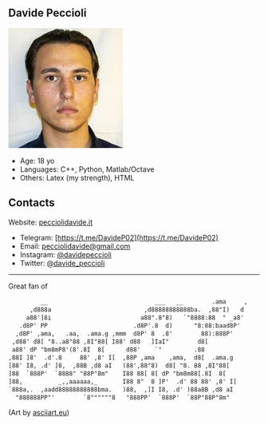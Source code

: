 ## Davide Peccioli

<multicol cols = 2>
   <img src=davide.jpg></img>
   
- Age: 18 yo
- Languages: C++, Python, Matlab/Octave
- Others: Latex (my strength), HTML
</multicol>

## Contacts

Website: [pecciolidavide.it](https://pecciolidavide.it/io)

- Telegram: [https://t.me/DavideP02](https://t.me/DavideP02)
- Email: [pecciolidavide@gmail.com](mailto:pecciolidavide@gmail.com)
- Instagram: [@davidepeccioli](https://www.instagram.com/davidepeccioli/)
- Twitter: [@davide_peccioli](https://twitter.com/davide_peccioli)

---

Great fan of
```
         __                              ___   __        .ama     ,
      ,d888a                          ,d88888888888ba.  ,88"I)   d
     a88']8i                         a88".8"8)   `"8888:88  " _a8'
   .d8P' PP                        .d8P'.8  d)      "8:88:baad8P'
  ,d8P' ,ama,   .aa,  .ama.g ,mmm  d8P' 8  .8'        88):888P'
 ,d88' d8[ "8..a8"88 ,8I"88[ I88' d88   ]IaI"        d8[         
 a88' dP "bm8mP8'(8'.8I  8[      d88'    `"         .88          
,88I ]8'  .d'.8     88' ,8' I[  ,88P ,ama    ,ama,  d8[  .ama.g
[88' I8, .d' ]8,  ,88B ,d8 aI   (88',88"8)  d8[ "8. 88 ,8I"88[
]88  `888P'  `8888" "88P"8m"    I88 88[ 8[ dP "bm8m88[.8I  8[
]88,          _,,aaaaaa,_       I88 8"  8 ]P'  .d' 88 88' ,8' I[
`888a,.  ,aadd88888888888bma.   )88,  ,]I I8, .d' )88a8B ,d8 aI
  "888888PP"'        `8""""""8   "888PP'  `888P'  `88P"88P"8m"
```
(Art by [asciiart.eu](https://www.asciiart.eu/logos/coca-cola))
